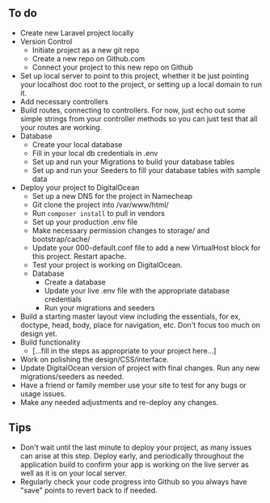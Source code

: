 ## To do
* Create new Laravel project locally
* Version Control
    * Initiate project as a new git repo
    * Create a new repo on Github.com
    * Connect your project to this new repo on Github
* Set up local server to point to this project, whether it be just pointing your localhost doc root to the project, or setting up a local domain to run it.
* Add necessary controllers
* Build routes, connecting to controllers. For now, just echo out some simple strings from your controller methods so you can just test that all your routes are working.
* Database
    * Create your local database
    * Fill in your local db credentials in .env
    * Set up and run your Migrations to build your database tables
    * Set up and run your Seeders to fill your database tables with sample data
* Deploy your project to DigitalOcean
    * Set up a new DNS for the project in Namecheap
    * Git clone the project into /var/www/html/
    * Run `composer install` to pull in vendors
    * Set up your production .env file
    * Make necessary permission changes to storage/ and bootstrap/cache/
    * Update your 000-default.conf file to add a new VirtualHost block for this project. Restart apache.
    * Test your project is working on DigitalOcean.
    * Database
        * Create a database
        * Update your live .env file with the appropriate database credentials
        * Run your migrations and seeders
* Build a starting master layout view including the essentials, for ex, doctype, head, body, place for navigation, etc. Don't focus too much on design yet.
* Build functionality
    + [...fill in the steps as appropriate to your project here…]
* Work on polishing the design/CSS/interface.
* Update DigitalOcean version of project with final changes. Run any new migrations/seeders as needed.
* Have a friend or family member use your site to test for any bugs or usage issues.
* Make any needed adjustments and re-deploy any changes.


## Tips
+ Don't wait until the last minute to deploy your project, as many issues can arise at this step. Deploy early, and periodically throughout the application build to confirm your app is working on the live server as well as it is on your local server.
+ Regularly check your code progress into Github so you always have "save" points to revert back to if needed.
